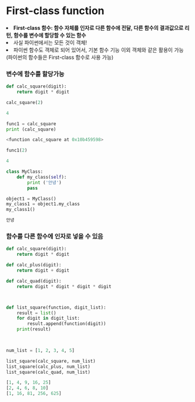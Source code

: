 # First-class function

<li> <strong> First-class 함수: 함수 자체를 인자로 다른 함수에 전달, 다른 함수의 결과값으로 리턴, 함수를 변수에 할당할 수 있는 함수 </strong> </li>

<li> 사실 파이썬에서는 모든 것이 객체! 

<li> 파이썬 함수도 객체로 되어 있어서, 기본 함수 기능 이외 객체와 같은 활용이 가능 (파이썬의 함수들은 First-class 함수로 사용 가능)

### 변수에 함수를 할당가능

```python
def calc_square(digit):
    return digit * digit

calc_square(2)
```
```python
4
```

```python
func1 = calc_square
print (calc_square)
```
```python
<function calc_square at 0x10b459598>
```
```python
func1(2)
```
```python
4
```

```python
class MyClass:
    def my_class(self):
        print ('안녕')
        pass

object1 = MyClass()
my_class1 = object1.my_class
my_class1()
```
```python
안녕
```


### 함수를 다른 함수에 인자로 넣을 수 있음
```python
def calc_square(digit):
    return digit * digit

def calc_plus(digit):
    return digit + digit

def calc_quad(digit):
    return digit * digit * digit * digit



def list_square(function, digit_list):
    result = list()
    for digit in digit_list:
        result.append(function(digit))
    print(result)
        


num_list = [1, 2, 3, 4, 5]

list_square(calc_square, num_list)
list_square(calc_plus, num_list)
list_square(calc_quad, num_list)

```
```python
[1, 4, 9, 16, 25]
[2, 4, 6, 8, 10]
[1, 16, 81, 256, 625]
```